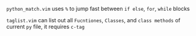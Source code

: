 `python_match.vim` uses `%` to jump fast between `if else`, `for`, `while` blocks

`taglist.vim` can list out all `Fucntiones`, `Classes`, and `class methods` of current `py` file, it requires `c-tag`
